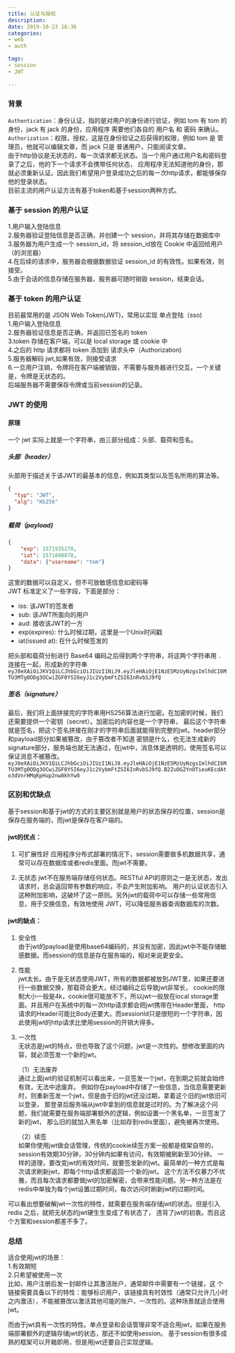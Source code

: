 ```yaml
---
title: 认证与授权  
description:  
date: 2019-10-23 16:36  
categories:
- web 
- auth    

tags:  
- session
- JWT  
 
---
```

### 背景
`Authentication`：身份认证，指的是对用户的身份进行验证，例如 tom 有 tom 的身份，jack 有 jack 的身份，应用程序
需要他们各自的 用户名 和 密码 来确认。   
`Authorization`：权限，授权，这是在身份验证之后获得的权限，例如 tom 是 管理员，他就可以编辑文章，而 jack 只是
普通用户，只能阅读文章。  
由于http协议是无状态的，每一次请求都无状态。当一个用户通过用户名和密码登录了之后，他的下一个请求不会携带任何状态，
应用程序无法知道他的身份，那就必须重新认证。因此我们希望用户登录成功之后的每一次http请求，都能够保存他的登录状态。  
目前主流的用户认证方法有基于token和基于session两种方式。  

### 基于 session 的用户认证
1.用户输入登陆信息  
2.服务器验证登陆信息是否正确，并创建一个 session，并将其存储在数据库中  
3.服务器为用户生成一个 session_id，将 session_id放在 Cookie 中返回给用户（的浏览器）  
4.在后续的请求中，服务器会根据数据验证 session_id 的有效性。如果有效，则接受。  
5.由于会话的信息存储在服务器，服务器可随时销毁 session，结束会话。  

### 基于 token 的用户认证
目前最常用的是 JSON Web Token(JWT)，常用以实现 单点登陆（sso)  
1.用户输入登陆信息  
2.服务器验证信息是否正确，并返回已签名的 token  
3.token 存储在客户端，可以是 local storage 或 cookie 中  
4.之后的 http 请求都将 token 添加到 请求头中（Authorization)  
5.服务器解码 jwt,如果有效，则接受请求  
6.一旦用户注销，令牌将在客户端被销毁，不需要与服务器进行交互。一个关键是，令牌是无状态的。  
后端服务器不需要保存令牌或当前session的记录。

### JWT 的使用
#### 原理
一个 jwt 实际上就是一个字符串，由三部分组成：头部、载荷和签名。

##### 头部（header）
头部用于描述关于该JWT的最基本的信息，例如其类型以及签名所用的算法等。
```json
{
  "typ": "JWT",
  "alg": "HS256"
}
```
##### 载荷（payload)
```json
{
    "exp": 1571935278, 
    "iat": 1571848878, 
    "data": {"username": "tom"}
}
```
这里的数据可以自定义，但不可放敏感信息如密码等  
JWT 标准定义了一些字段，下面是部分：  
- iss: 该JWT的签发者  
- sub: 该JWT所面向的用户  
- aud: 接收该JWT的一方  
- exp(expires): 什么时候过期，这里是一个Unix时间戳  
- iat(issued at): 在什么时候签发的    

把头部和载荷分别进行 Base64 编码之后得到两个字符串，将这两个字符串用 `.` 连接在一起，形成新的字符串  
`eyJ0eXAiOiJKV1QiLCJhbGciOiJIUzI1NiJ9.eyJleHAiOjE1NzE5MzUyNzgsImlhdCI6MTU3MTg0ODg3OCwiZGF0YSI6eyJ1c2VybmFtZSI6InRvbSJ9fQ`   

##### 签名（signature）
最后，我们将上面拼接完的字符串用HS256算法进行加密。在加密的时候，我们还需要提供一个密钥（secret）。加密后的内容也是一个字符串，
最后这个字符串就是签名，把这个签名拼接在刚才的字符串后面就能得到完整的jwt。header部分和payload部分如果被篡改，由于篡改者不知道
密钥是什么，也无法生成新的signature部分，服务端也就无法通过，在jwt中，消息体是透明的，使用签名可以保证消息不被篡改。   
`eyJ0eXAiOiJKV1QiLCJhbGciOiJIUzI1NiJ9.eyJleHAiOjE1NzE5MzUyNzgsImlhdCI6MTU3MTg0ODg3OCwiZGF0YSI6eyJ1c2VybmFtZSI6InRvbSJ9fQ.B2ZuOG2YnOTieuKEcdAto3dVnrHMqKpHup2nw8khYw8`  

### 区别和优缺点
基于session和基于jwt的方式的主要区别就是用户的状态保存的位置，session是保存在服务端的，而jwt是保存在客户端的。   

#### jwt的优点：
1. 可扩展性好
应用程序分布式部署的情况下，session需要做多机数据共享，通常可以存在数据库或者redis里面。而jwt不需要。  

2. 无状态
jwt不在服务端存储任何状态。RESTful API的原则之一是无状态，发出请求时，总会返回带有参数的响应，不会产生附加影响。
用户的认证状态引入这种附加影响，这破坏了这一原则。另外jwt的载荷中可以存储一些常用信息，用于交换信息，有效地使用 JWT，可以降低服务器查询数据库的次数。

 

#### jwt的缺点：
1. 安全性  
由于jwt的payload是使用base64编码的，并没有加密，因此jwt中不能存储敏感数据。而session的信息是存在服务端的，相对来说更安全。 

2. 性能  
jwt太长。由于是无状态使用JWT，所有的数据都被放到JWT里，如果还要进行一些数据交换，那载荷会更大，经过编码之后导致jwt非常长，
cookie的限制大小一般是4k，cookie很可能放不下，所以jwt一般放在local storage里面。并且用户在系统中的每一次http请求都会把jwt携带在Header里面，
http请求的Header可能比Body还要大。而sessionId只是很短的一个字符串，因此使用jwt的http请求比使用session的开销大得多。

3. 一次性  
无状态是jwt的特点，但也导致了这个问题，jwt是一次性的。想修改里面的内容，就必须签发一个新的jwt。

    （1）无法废弃   
通过上面jwt的验证机制可以看出来，一旦签发一个jwt，在到期之前就会始终有效，无法中途废弃。
例如你在payload中存储了一些信息，当信息需要更新时，则重新签发一个jwt，但是由于旧的jwt还没过期，拿着这个旧的jwt依旧可以登录，
那登录后服务端从jwt中拿到的信息就是过时的。为了解决这个问题，我们就需要在服务端部署额外的逻辑，例如设置一个黑名单，一旦签发了新的jwt，
那么旧的就加入黑名单（比如存到redis里面），避免被再次使用。  

    （2）续签   
如果你使用jwt做会话管理，传统的cookie续签方案一般都是框架自带的，session有效期30分钟，30分钟内如果有访问，有效期被刷新至30分钟。
一样的道理，要改变jwt的有效时间，就要签发新的jwt。最简单的一种方式是每次请求刷新jwt，即每个http请求都返回一个新的jwt。
这个方法不仅暴力不优雅，而且每次请求都要做jwt的加密解密，会带来性能问题。另一种方法是在redis中单独为每个jwt设置过期时间，每次访问时刷新jwt的过期时间。     

可以看出想要破解jwt一次性的特性，就需要在服务端存储jwt的状态。但是引入 redis 之后，就把无状态的jwt硬生生变成了有状态了，
违背了jwt的初衷。而且这个方案和session都差不多了。

 

### 总结
适合使用jwt的场景：   
1.有效期短  
2.只希望被使用一次    
比如，用户注册后发一封邮件让其激活账户，通常邮件中需要有一个链接，这
个链接需要具备以下的特性：能够标识用户，该链接具有时效性（通常只允许几小时之内激活），不能被篡改以激活其他可能的账户，一次性的。这种场景就适合使用jwt。   

而由于jwt具有一次性的特性。单点登录和会话管理非常不适合用jwt，如果在服务端部署额外的逻辑存储jwt的状态，那还不如使用session。
基于session有很多成熟的框架可以开箱即用，但是用jwt还要自己实现逻辑。






























